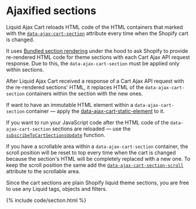 # Ajaxified sections

Liquid Ajax Cart reloads HTML code of the HTML containers that marked with the [`data-ajax-cart-section`](/reference/data-ajax-cart-section/) attribute every time when the Shopify cart is changed. 

It uses [Bundled section rendering](https://shopify.dev/api/ajax/reference/cart#bundled-section-rendering) under the hood to ask Shopify to provide re-rendered HTML code for theme sections with each Cart Ajax API request response. Due to this, the `data-ajax-cart-section` must be applied only within sections.

After Liquid Ajax Cart received a response of a Cart Ajax API request with the re-rendered sections' HTML, it replaces HTML of the `data-ajax-cart-section` containers within the section with the new ones.

If want to have an immutable HTML element within a `data-ajax-cart-section` container — apply the [data-ajax-cart-static-element](/reference/data-ajax-cart-static-element/) to it.

If you want to run your JavaScript code after the HTML code of the `data-ajax-cart-section` sections are reloaded — use the [`subscribeToCartSectionsUpdate`](/reference/subscribeToCartSectionsUpdate/) function.

If you have a scrollable area within a `data-ajax-cart-section` container, the scroll position will be reset to top every time when the cart is changed because the section's HTML will be completely replaced with a new one. To keep the scroll position the same add the [`data-ajax-cart-section-scroll`](/reference/data-ajax-cart-section-scroll/) attribute to the scrollable area.

Since the cart sections are plain Shopify liquid theme sections, you are free to use any Liquid tags, objects and filters.

{% include code/section.html %}
